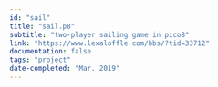 ```yaml
---
id: "sail"
title: "sail.p8"
subtitle: "two-player sailing game in pico8"
link: "https://www.lexaloffle.com/bbs/?tid=33712"
documentation: false
tags: "project"
date-completed: "Mar. 2019"
---
```

